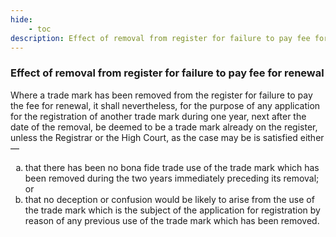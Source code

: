 ```yaml
---
hide:
    - toc
description: Effect of removal from register for failure to pay fee for renewal
---
```


<style>
    ol.outer-list {
        list-style-type: lower-alpha;
    }
    ol.outer-list ol.inner-list {
        list-style-type: lower-alpha;
    }
</style>

### Effect of removal from register for failure to pay fee for renewal

Where a trade mark has been removed from the register for failure to pay the fee for renewal, it shall nevertheless, for the purpose of any application for the registration of another trade mark during one year, next after the date of the removal, be deemed to be a trade mark already on the register, unless the Registrar or the High Court, as the case may be is satisfied either—
<ol class="outer-list">
<li> that there has been no bona fide trade use of the trade mark which has been removed during the two years immediately preceding its removal; or</li>
<li> that no deception or confusion would be likely to arise from the use of the trade mark which is the subject of the application for registration by reason of any previous use of the trade mark which has been removed.</li>
</ol>
